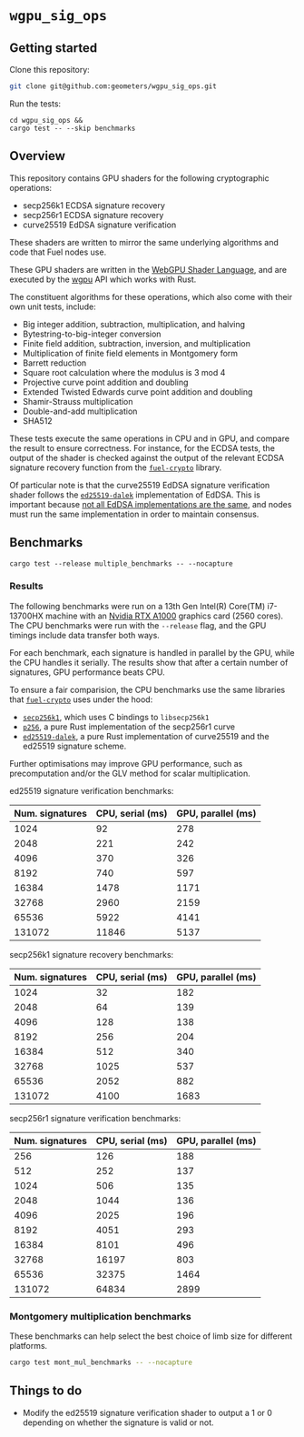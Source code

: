 # `wgpu_sig_ops`

## Getting started

Clone this repository:

```bash
git clone git@github.com:geometers/wgpu_sig_ops.git
```

Run the tests:

```
cd wgpu_sig_ops &&
cargo test -- --skip benchmarks
```

## Overview

This repository contains GPU shaders for the following cryptographic operations:

- secp256k1 ECDSA signature recovery
- secp256r1 ECDSA signature recovery
- curve25519 EdDSA signature verification

These shaders are written to mirror the same underlying algorithms and code that Fuel nodes use.

These GPU shaders are written in the [WebGPU Shader
Language](https://www.w3.org/TR/WGSL/), and are executed by the
[wgpu](https://github.com/gfx-rs/wgpu) API which works with Rust.

The constituent algorithms for these operations, which also come with their own
unit tests, include:

- Big integer addition, subtraction, multiplication, and halving
- Bytestring-to-big-integer conversion
- Finite field addition, subtraction, inversion, and multiplication
- Multiplication of finite field elements in Montgomery form
- Barrett reduction
- Square root calculation where the modulus is 3 mod 4
- Projective curve point addition and doubling
- Extended Twisted Edwards curve point addition and doubling
- Shamir-Strauss multiplication
- Double-and-add multiplication
- SHA512

These tests execute the same operations in CPU and in GPU, and compare the
result to ensure correctness. For instance, for the ECDSA tests, the output of
the shader is checked against the output of the relevant ECDSA signature
recovery function from the
[`fuel-crypto`](https://crates.io/crates/fuel-crypto) library.

Of particular note is that the curve25519 EdDSA signature verification shader follows the
[`ed25519-dalek`](https://crates.io/crates/ed25519-dalek) implementation of
EdDSA. This is important because [not all EdDSA implementations are the
same](https://hdevalence.ca/blog/2020-10-04-its-25519am), and nodes must run
the same implementation in order to maintain consensus.

## Benchmarks

```
cargo test --release multiple_benchmarks -- --nocapture
```

### Results

The following benchmarks were run on a 13th Gen Intel(R) Core(TM) i7-13700HX
machine with an [Nvidia RTX
A1000](https://www.notebookcheck.net/NVIDIA-RTX-A1000-Laptop-GPU-GPU-Benchmarks-and-Specs.615862.0.html)
graphics card (2560 cores). The CPU benchmarks were run with the `--release`
flag, and the GPU timings include data transfer both ways.

For each benchmark, each signature is handled in parallel by the GPU, while the
CPU handles it serially. The results show that after a certain number of
signatures, GPU performance beats CPU.

To ensure a fair comparision, the CPU benchmarks use the same libraries that
[`fuel-crypto`](https://crates.io/crates/fuel-crypto) uses under the hood:

- [`secp256k1`](https://crates.io/crates/secp256k1), which uses C bindings to `libsecp256k1`
- [`p256`](https://crates.io/crates/p256), a pure Rust implementation of the secp256r1 curve
- [`ed25519-dalek`](https://crates.io/crates/ed25519-dalek), a pure Rust
  implementation of curve25519 and the ed25519 signature scheme.

Further optimisations may improve GPU performance, such as precomputation
and/or the GLV method for scalar multiplication.

ed25519 signature verification benchmarks: 

| Num. signatures    | CPU, serial (ms)   | GPU, parallel (ms) |
| ------------------ | ------------------ | ------------------ |
| 1024               | 92                 | 278                |
| 2048               | 221                | 242                |
| 4096               | 370                | 326                |
| 8192               | 740                | 597                |
| 16384              | 1478               | 1171               |
| 32768              | 2960               | 2159               |
| 65536              | 5922               | 4141               |
| 131072             | 11846              | 5137               |

secp256k1 signature recovery benchmarks: 

| Num. signatures    | CPU, serial (ms)   | GPU, parallel (ms) |
| ------------------ | ------------------ | ------------------ |
| 1024               | 32                 | 182                |
| 2048               | 64                 | 139                |
| 4096               | 128                | 138                |
| 8192               | 256                | 204                |
| 16384              | 512                | 340                |
| 32768              | 1025               | 537                |
| 65536              | 2052               | 882                |
| 131072             | 4100               | 1683               |

secp256r1 signature verification benchmarks: 

| Num. signatures    | CPU, serial (ms)   | GPU, parallel (ms) |
| ------------------ | ------------------ | ------------------ |
| 256                | 126                | 188                |
| 512                | 252                | 137                |
| 1024               | 506                | 135                |
| 2048               | 1044               | 136                |
| 4096               | 2025               | 196                |
| 8192               | 4051               | 293                |
| 16384              | 8101               | 496                |
| 32768              | 16197              | 803                |
| 65536              | 32375              | 1464               |
| 131072             | 64834              | 2899               |


### Montgomery multiplication benchmarks

These benchmarks can help select the best choice of limb size for different platforms.

```bash
cargo test mont_mul_benchmarks -- --nocapture
```

## Things to do

- Modify the ed25519 signature verification shader to output a 1 or 0 depending
  on whether the signature is valid or not.
